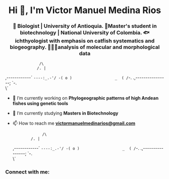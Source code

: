 <h1 align="center">Hi 👋, I'm Victor Manuel Medina Rios</h1>
<h3 align="center">🌿 Biologist | University of Antioquia. 🧬Master's student in biotechnology | National University of Colombia. 🐟ichthyologist with emphasis on catfish systematics and biogeography. 👨🏽‍🔬analysis of molecular and morphological data</h3>

                   /\
	              /. |	
   \,------------´   `----:_.-'/
  -( o )                   _  (
   /`-. .,----------------; `-.\
       \´
	   
	   
- 🔭 I’m currently working on **Phylogeographic patterns of high Andean fishes using genetic tools**

- 🌱 I’m currently studying **Masters in Biotechnology**

- 📫 How to reach me **victormanuelmedinarios@gmail.com**

                   /\
	          /. |
   \,------------´   `----:_.-'/
  -( o )                   _  (
   /`-. .,----------------; `-.\
       \´
	   

<h3 align="left">Connect with me:</h3>
<p align="left">
</p>

